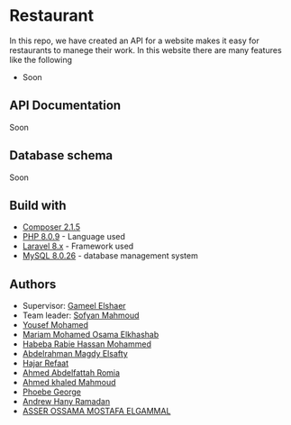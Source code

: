 Restaurant
=============
In this repo, we have created an API for a website makes it easy for restaurants to manege their work.
In this website there are many features like the following
* Soon


## API Documentation

Soon

## Database schema

Soon

## Build with 
* [Composer 2.1.5](https://www.digitalocean.com/community/tutorials/how-to-install-and-use-composer-on-ubuntu-20-04)
* [PHP 8.0.9](https://www.php.net/releases/8.0/en.php) - Language used
* [Laravel 8.x](https://laravel.com/) - Framework used
* [MySQL 8.0.26](https://dev.mysql.com/doc/refman/8.0/en/what-is-mysql.html) - database management system

## Authors
* Supervisor: [Gameel Elshaer](https://github.com/)
* Team leader: [Sofyan Mahmoud](https://github.com/sofyanmahmoud0000)
* [Yousef Mohamed](https://github.com/JoeDDenn)
* [Mariam Mohamed Osama Elkhashab](https://github.com/mariamkhashab)
* [Habeba Rabie Hassan Mohammed](https://github.com/habebaRabie)
* [Abdelrahman Magdy Elsafty](https://github.com/empty)
* [Hajar Refaat](https://github.com/HajarRefaat264)
* [Ahmed Abdelfattah Romia](https://github.com/ahmedromia-oss)
* [Ahmed khaled Mahmoud](https://github.com/empty)
* [Phoebe George](https://github.com/phoebe-george)
* [Andrew Hany Ramadan](https://github.com/empty)
* [ASSER OSSAMA MOSTAFA ELGAMMAL](https://github.com/empty)

